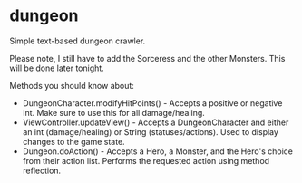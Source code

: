 # dungeon
Simple text-based dungeon crawler.

Please note, I still have to add the Sorceress and the other Monsters. This will be done later tonight.

Methods you should know about:
  * DungeonCharacter.modifyHitPoints() - Accepts a positive or negative int.
                                          Make sure to use this for all damage/healing.
  * ViewController.updateView() - Accepts a DungeonCharacter and either an int (damage/healing) or String (statuses/actions).
                                  Used to display changes to the game state.
  * Dungeon.doAction() - Accepts a Hero, a Monster, and the Hero's choice from their action list.
                         Performs the requested action using method reflection.

